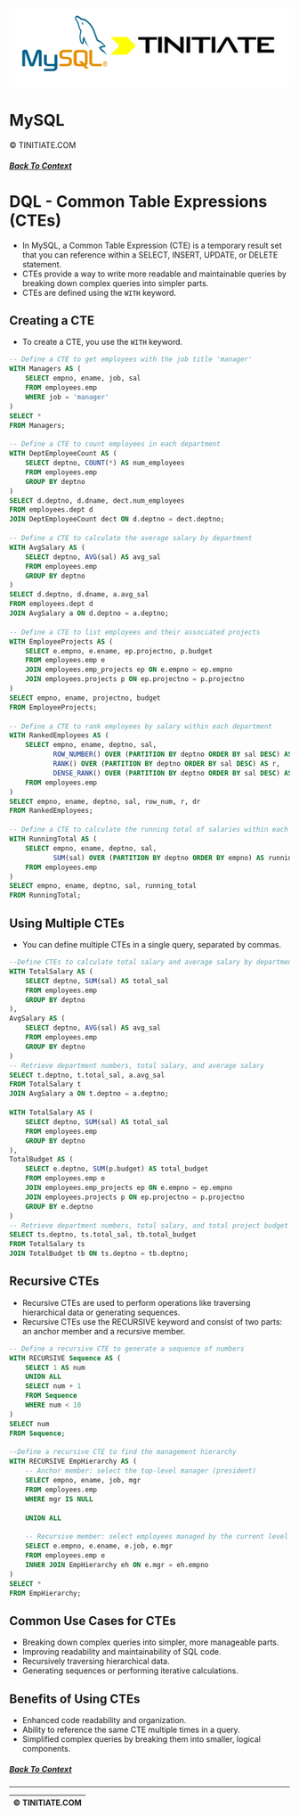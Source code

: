 ![MySQL Tinitiate Image](mysql_tinitiate.png)

# MySQL
&copy; TINITIATE.COM

##### [Back To Context](./README.md)

# DQL - Common Table Expressions (CTEs)
* In MySQL, a Common Table Expression (CTE) is a temporary result set that you can reference within a SELECT, INSERT, UPDATE, or DELETE statement.
* CTEs provide a way to write more readable and maintainable queries by breaking down complex queries into simpler parts.
* CTEs are defined using the `WITH` keyword.

## Creating a CTE
* To create a CTE, you use the `WITH` keyword.
```sql
-- Define a CTE to get employees with the job title 'manager'
WITH Managers AS (
    SELECT empno, ename, job, sal
    FROM employees.emp
    WHERE job = 'manager'
)
SELECT *
FROM Managers;

-- Define a CTE to count employees in each department
WITH DeptEmployeeCount AS (
    SELECT deptno, COUNT(*) AS num_employees
    FROM employees.emp
    GROUP BY deptno
)
SELECT d.deptno, d.dname, dect.num_employees
FROM employees.dept d
JOIN DeptEmployeeCount dect ON d.deptno = dect.deptno;

-- Define a CTE to calculate the average salary by department
WITH AvgSalary AS (
    SELECT deptno, AVG(sal) AS avg_sal
    FROM employees.emp
    GROUP BY deptno
)
SELECT d.deptno, d.dname, a.avg_sal
FROM employees.dept d
JOIN AvgSalary a ON d.deptno = a.deptno;

-- Define a CTE to list employees and their associated projects
WITH EmployeeProjects AS (
    SELECT e.empno, e.ename, ep.projectno, p.budget
    FROM employees.emp e
    JOIN employees.emp_projects ep ON e.empno = ep.empno
    JOIN employees.projects p ON ep.projectno = p.projectno
)
SELECT empno, ename, projectno, budget
FROM EmployeeProjects;

-- Define a CTE to rank employees by salary within each department
WITH RankedEmployees AS (
    SELECT empno, ename, deptno, sal,
           ROW_NUMBER() OVER (PARTITION BY deptno ORDER BY sal DESC) AS row_num,
           RANK() OVER (PARTITION BY deptno ORDER BY sal DESC) AS r,
           DENSE_RANK() OVER (PARTITION BY deptno ORDER BY sal DESC) AS dr
    FROM employees.emp
)
SELECT empno, ename, deptno, sal, row_num, r, dr
FROM RankedEmployees;

-- Define a CTE to calculate the running total of salaries within each department
WITH RunningTotal AS (
    SELECT empno, ename, deptno, sal,
           SUM(sal) OVER (PARTITION BY deptno ORDER BY empno) AS running_total
    FROM employees.emp
)
SELECT empno, ename, deptno, sal, running_total
FROM RunningTotal;
```
## Using Multiple CTEs
* You can define multiple CTEs in a single query, separated by commas.
```sql
--Define CTEs to calculate total salary and average salary by department
WITH TotalSalary AS (
    SELECT deptno, SUM(sal) AS total_sal
    FROM employees.emp
    GROUP BY deptno
),
AvgSalary AS (
    SELECT deptno, AVG(sal) AS avg_sal
    FROM employees.emp
    GROUP BY deptno
)
-- Retrieve department numbers, total salary, and average salary
SELECT t.deptno, t.total_sal, a.avg_sal
FROM TotalSalary t
JOIN AvgSalary a ON t.deptno = a.deptno;

WITH TotalSalary AS (
    SELECT deptno, SUM(sal) AS total_sal
    FROM employees.emp
    GROUP BY deptno
),
TotalBudget AS (
    SELECT e.deptno, SUM(p.budget) AS total_budget
    FROM employees.emp e
    JOIN employees.emp_projects ep ON e.empno = ep.empno
    JOIN employees.projects p ON ep.projectno = p.projectno
    GROUP BY e.deptno
)
-- Retrieve department numbers, total salary, and total project budget
SELECT ts.deptno, ts.total_sal, tb.total_budget
FROM TotalSalary ts
JOIN TotalBudget tb ON ts.deptno = tb.deptno;
```
## Recursive CTEs
* Recursive CTEs are used to perform operations like traversing hierarchical data or generating sequences.
* Recursive CTEs use the RECURSIVE keyword and consist of two parts: an anchor member and a recursive member.
```sql
-- Define a recursive CTE to generate a sequence of numbers
WITH RECURSIVE Sequence AS (
    SELECT 1 AS num
    UNION ALL
    SELECT num + 1
    FROM Sequence
    WHERE num < 10
)
SELECT num
FROM Sequence;

--Define a recursive CTE to find the management hierarchy
WITH RECURSIVE EmpHierarchy AS (
    -- Anchor member: select the top-level manager (president)
    SELECT empno, ename, job, mgr
    FROM employees.emp
    WHERE mgr IS NULL
    
    UNION ALL
    
    -- Recursive member: select employees managed by the current level
    SELECT e.empno, e.ename, e.job, e.mgr
    FROM employees.emp e
    INNER JOIN EmpHierarchy eh ON e.mgr = eh.empno
)
SELECT *
FROM EmpHierarchy;
```
## Common Use Cases for CTEs
* Breaking down complex queries into simpler, more manageable parts.
* Improving readability and maintainability of SQL code.
* Recursively traversing hierarchical data.
* Generating sequences or performing iterative calculations.
## Benefits of Using CTEs
* Enhanced code readability and organization.
* Ability to reference the same CTE multiple times in a query.
* Simplified complex queries by breaking them into smaller, logical components.

##### [Back To Context](./README.md)
***
| &copy; TINITIATE.COM |
|----------------------|